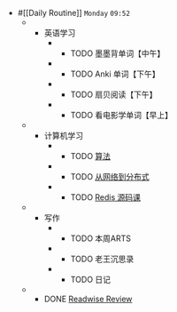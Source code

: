 - #[[Daily Routine]] `Monday` `09:52`
	 - - 英语学习
		 - - TODO 墨墨背单词【中午】
		 - - TODO Anki 单词【下午】
		 - - TODO 扇贝阅读【下午】
		 - - TODO 看电影学单词【早上】
	 - - 计算机学习
		 - - TODO [算法](omnifocus:///task/n1slutCBkyO)
		 - - TODO [从网络到分布式](omnifocus:///task/mvEpkUnqe3P)
		 - - TODO [Redis 源码课](https://time.geekbang.org/column/intro/100084301)
	 - - 写作
		 - - TODO 本周ARTS
		 - - TODO 老王沉思录
		 - - TODO 日记
	 - - DONE [Readwise Review](https://readwise.io/review/2021-08-09)